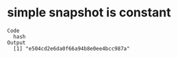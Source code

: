 # simple snapshot is constant

    Code
      hash
    Output
      [1] "e504cd2e6da0f66a94b8e0ee4bcc987a"

